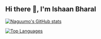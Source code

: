 ## Hi there 👋, I'm Ishaan Bharal

[![Naguumo's GitHub stats](https://github-readme-stats.vercel.app/api?username=naguumo&show_icons=true&theme=radical)](https://github.com/anuraghazra/github-readme-stats)

[![Top Languages](https://github-readme-stats.vercel.app/api/top-langs/?username=naguumo&layout=compact&theme=radical)](https://github.com/anuraghazra/github-readme-stats)

<!--
**Naguumo/Naguumo** is a ✨ _special_ ✨ repository because its `README.md` (this file) appears on your GitHub profile.

Here are some ideas to get you started:

- 🔭 I’m currently working on ...
- 🌱 I’m currently learning ...
- 👯 I’m looking to collaborate on ...
- 🤔 I’m looking for help with ...
- 💬 Ask me about ...
- 📫 How to reach me: ...
- 😄 Pronouns: ...
- ⚡ Fun fact: ...
-->

